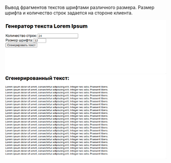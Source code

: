 Вывод фрагментов текстов шрифтами различного размера. Размер шрифта и количество строк задается на стороне клиента.

![Примерное изображение](screenshot1.png) 
![Примерное изображение](screenshot2.png) 
